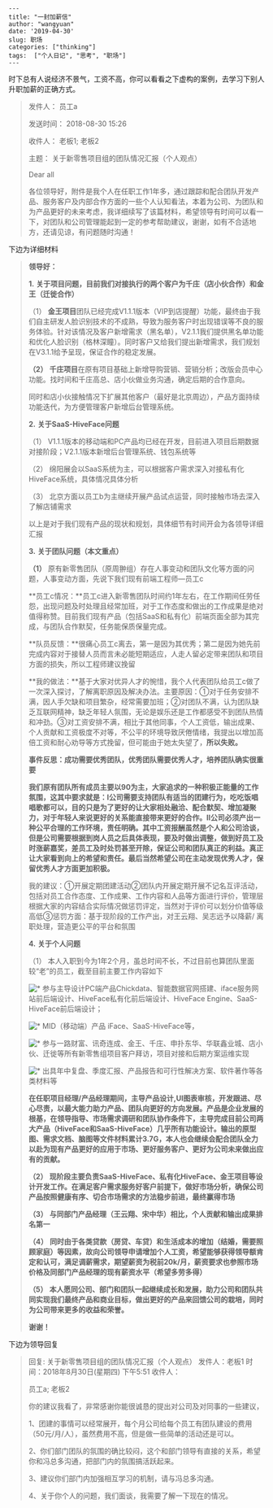 ```
---
title: "一封加薪信"
author: "wangyuan"
date: '2019-04-30'
slug: 职场
categories: ["thinking"]
tags:  ["个人日记", "思考", "职场"]
---
```

时下总有人说经济不景气，工资不高，你可以看看之下虚构的案例，去学习下别人升职加薪的正确方式。

> 发件人： 员工a
>
> 发送时间： 2018-08-30 15:26
>
> 收件人： 老板1; 老板2
>
> 主题： 关于新零售项目组的团队情况汇报（个人观点）
>
> Dear all 
>
>  
>
> 各位领导好，附件是我个人在任职工作1年多，通过跟踪和配合团队开发产品、服务客户及内部合作方面的一些个人认知看法，本着为公司、为团队和为产品更好的未来考虑，我详细续写了该篇材料，希望领导有时间可以看一下，对团队和公司管理能起到一定的参考帮助建议，谢谢，如有不合适地方，还请见谅，有问题随时沟通！

下边为详细材料

> **领导好：**
>
> **1.**    **关于项目问题，目前我们对接执行的两个客户为千庄（店小伙合作）和金王（迁徙合作）**
>
> （1）     **金王项目**团队已经完成V1.1.1版本（VIP到店提醒）功能，最终由于我们自主研发人脸识别技术的不成熟，导致为服务客户时出现错误等不良的服务体验。针对该情况及客户新增需求（黑名单），V2.1.1我们提供黑名单功能和优化人脸识别（格林深瞳）。同时客户又给我们提出新增需求，我们规划在V3.1.1给予呈现，保证合作的稳定发展。
>
> **（2）**    **千庄项目**在原有项目基础上新增导购营销、营销分析；改版会员中心功能。找时间和千庄高总、店小伙做业务沟通，确定后期的合作意向。
>
> 同时和店小伙接触情况下扩展其他客户（最好是北京周边），产品方面持续功能迭代，为方便管理客户新增后台管理系统。
>
> **2.**    **关于SaaS-HiveFace问题**
>
> （1）     V1.1.1版本的移动端和PC产品均已经在开发，目前进入项目后期数据对接阶段；V2.1.1版本新增后台管理系统、钱包系统等
>
> （2）     绵阳展会以SaaS系统为主，可以根据客户需求深入对接私有化HiveFace系统，具体情况具体分析
>
> （3）     北京方面以员工b为主继续开展产品试点运营，同时接触市场去深入了解店铺需求
>
>  
>
> 以上是对于我们现有产品的现状和规划，具体细节有时间开会为各领导详细汇报
>
> **3.**    **关于团队问题（本文重点）**
>
> **（1）**    原有新零售团队（原周翀组）存在人事变动和团队文化等方面的问题，人事变动方面，先说下我们现有前端工程师—员工c
>
> **员工c情况：**员工c进入新零售团队时间约1年左右，在工作期间任劳任怨，出现问题及时处理且经常加班，对于工作态度和做出的工作成果是绝对值得称赞。目前我们现有产品（包括SaaS和私有化）前端页面全部为其完成，与团队合作默契，任务能保质保量完成。
>
> **队员反馈：**很痛心员工c离去，第一是因为其优秀；第二是因为她先前完成内容对于接替人员而言未必能短期适应，人走人留必定带来团队和项目方面的损失，所以工程师建议挽留
>
> **我的做法：**基于大家对优异人才的惋惜，我个人代表团队给员工c做了一次深入探讨，了解离职原因及解决办法。主要原因：①对于任务安排不满，因人手欠缺和项目繁杂，经常需要加班；②对团队不满，认为团队缺乏互联网精神，缺乏年轻人氛围，无论是娱乐还是工作都感受不到团队热情和冲劲。③对工资安排不满，相比于其他同事，个人工资低，输出成果、个人贡献和工资极度不对等，不公平的环境导致厌倦情绪，我提出以增加高倍工资和耐心劝导等方式挽留，但可能由于她太失望了，**所以失败。**
>
>  
>
> **事件反思：成功需要优秀团队，优秀团队需要优秀人才，培养团队确实很重要**
>
> **我们原有团队所有成员主要以90为主，大家追求的一种积极正能量的工作氛围，这其中要求就是：Ⅰ公司需要支持团队有适当的团建行为，吃吃饭唱唱歌都可以，目的只是为了更好的让大家相处融洽、配合默契、增加凝聚力，对于年轻人来说更好的关系能直接带来更好的合作。Ⅱ公司必须产出一种公平合理的工作环境，责任明确。其中工资报酬虽然是个人和公司洽谈，但是公司需要根据到岗人员之后具体表现，要及时做出调整，做到好员工及时涨薪嘉奖，差员工及时处罚甚至开除，保证公司和团队真正的利益。真正让大家看到向上的希望和责任。最后当然希望公司在主动发现优秀人才，保留优秀人才方面更加积极。**
>
>  
>
> 我的建议：①开展定期团建活动②团队内开展定期开展不记名互评活动，包括对员工合作态度、工作成果、工作内容和人品等方面进行评价，管理层根据大家的内容结合实际情况做惩罚评定，当然对于评价可以划分价值等级高低③惩罚方面：基于现阶段的工作产出，对王云翔、吴志远予以降薪/ 离职处理，营造更公平的平台和氛围
>
>  
>
> **4.**    **关于个人问题**
>
> （1）     本人入职到今为1年2个月，虽总时间不长，不过目前也算团队里面较“老”的员工，截至目前主要工作内容如下
>
> ![*](file:////Users/wangyuan/Library/Group%20Containers/UBF8T346G9.Office/TemporaryItems/msohtmlclip/clip_image001.gif)  参与主导设计PC端产品Chickdata、智能数据官网搭建、iface服务网站前后端设计、HiveFace私有化前后端设计、HiveFace Engine、SaaS-HiveFace前后端设计；
>
> ![*](file:////Users/wangyuan/Library/Group%20Containers/UBF8T346G9.Office/TemporaryItems/msohtmlclip/clip_image001.gif)  MID（移动端）产品 iFace、SaaS-HiveFace等，
>
> ![*](file:////Users/wangyuan/Library/Group%20Containers/UBF8T346G9.Office/TemporaryItems/msohtmlclip/clip_image001.gif)  参与一路财富、讯奇连成、金王、千庄、申扑东华、华联鑫业城、店小伙、迁徙等所有新零售组项目客户拜访，项目对接和后期方案运维实现
>
> ![*](file:////Users/wangyuan/Library/Group%20Containers/UBF8T346G9.Office/TemporaryItems/msohtmlclip/clip_image001.gif)  出具年中复盘、季度汇报、产品报告和可行性解决方案、软件著作等各类材料等
>
> **在任职项目经理/产品经理期间，主导产品设计,UI图表审核，开发跟进、尽心尽责，以最大能力助力产品、团队向更好的方向发展。产品是企业发展的根基，在领导指导、市场需求调研和团队协作条件下，主导完成目前公司两大产品（HiveFace和SaaS-HiveFace）几乎所有功能设计。输出的原型图、需求文档、脑图等文件材料累计3.7G，本人也会继续会配合团队全力以赴为现有产品更好的应用于市场、更好服务客户、更好为公司未来做出应有的贡献。**
>
> **（2）**    **现阶段主要负责SaaS-HiveFace、私有化HiveFace、金王项目等设计开发工作。在满足客户需求服务好客户前提下，做好市场分析，确保公司产品按照健康有序、切合市场需求的方法稳步前进，最终赢得市场**
>
> **（3）**    **与同部门产品经理（王云翔、宋中华）相比，个人贡献和输出成果排名第一**
>
> **（4）**    **同时由于各类贷款（房贷、车贷）和生活成本的增加（结婚，需要照顾家庭）等因素，故向公司领导申请增加个人工资，希望能够获得领导额肯定和认可，满足调薪需求，期望薪资为税前20k/月，薪资要求也参照市场价格及同部门产品经理的现有薪资水平（希望多劳多得）**
>
> **（5）**    **本人愿同公司、部门和团队一起继续成长和发展，助力公司和团队共同实现我们最终产品和商业目标，做出更好的产品来回馈公司的栽培，同时为公司带来更多的收益和荣誉。**
>
>  
>
>  
>
> **谢谢！**
>
>  

下边为领导回复

> 回复: 关于新零售项目组的团队情况汇报（个人观点） 
> 发件人：老板1
> 时   间：2018年8月30日(星期四) 下午5:51
> 收件人： 
>
> 员工a; 老板2
>
> 你的建议我看了，非常感谢你能很诚恳的提出对公司及对同事的一些建议，
>
> 1、团建的事情可以经常展开，每个月公司给每个员工有团队建设的费用（50元/月/人），虽然费用不高，但是做一些简单的活动还是可以。
>
> 2、你们部门团队的氛围的确比较闷，这个和部门领导有直接的关系，希望你和冯总多沟通，把部门内的氛围搞活跃起来。
>
> 3、建议你们部门内加强相互学习的机制，请与冯总多沟通。
>
> 4、关于你个人的问题，我们面谈，我需要了解一下现在的情况。